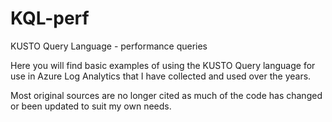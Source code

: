 # KQL-perf
KUSTO Query Language - performance queries

Here you will find basic examples of using the KUSTO Query language for use in Azure Log Analytics that I have collected and used over the years.

Most original sources are no longer cited as much of the code has changed or been updated to suit my own needs.
